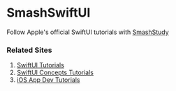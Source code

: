 # SmashSwiftUI
Follow Apple's official SwiftUI tutorials with [SmashStudy](https://github.com/myssun0325/Smash_SwiftUITutorial)

### Related Sites
1. [SwiftUI Tutorials](https://developer.apple.com/tutorials/swiftui)
2. [SwiftUI Concepts Tutorials](https://developer.apple.com/tutorials/swiftui-concepts)
3. [iOS App Dev Tutorials](https://developer.apple.com/tutorials/app-dev-training)
